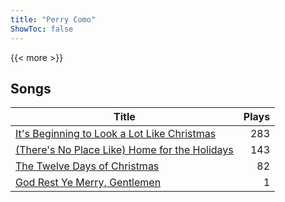 ```yaml
---
title: "Perry Como"
ShowToc: false
---
```


{{< more >}}

## Songs
Title | Plays 
----- | -----: 
[It's Beginning to Look a Lot Like Christmas](/songs/its-beginning-to-look-a-lot-like-christmas) | 283
[(There's No Place Like) Home for the Holidays](/songs/theres-no-place-like-home-for-the-holidays) | 143
[The Twelve Days of Christmas](/songs/the-twelve-days-of-christmas) | 82
[God Rest Ye Merry, Gentlemen](/songs/god-rest-ye-merry-gentlemen) | 1

